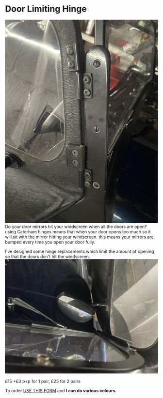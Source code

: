 # Door Limiting Hinge
![hinge](img/hinge.jpeg)
Do your door mirrors hit your windscreen when all the doors are open?
using Caterham hinges means that when your door opens too much so it will sit with the mirror hitting your windscreen. 
this means your mirrors are bumped every time you open your door fully.

I've designed some hinge replacements which limit the amount of opening so that the doors don't hit the windscreen.
![mirror-door](img/mirror-door.jpeg)

£15 +£3 p+p for 1 pair, £25 for 2 pairs

To order [USE THIS FORM](https://forms.gle/5vtitZ7rHnNgAx4Y6) and **I can do various colours.**